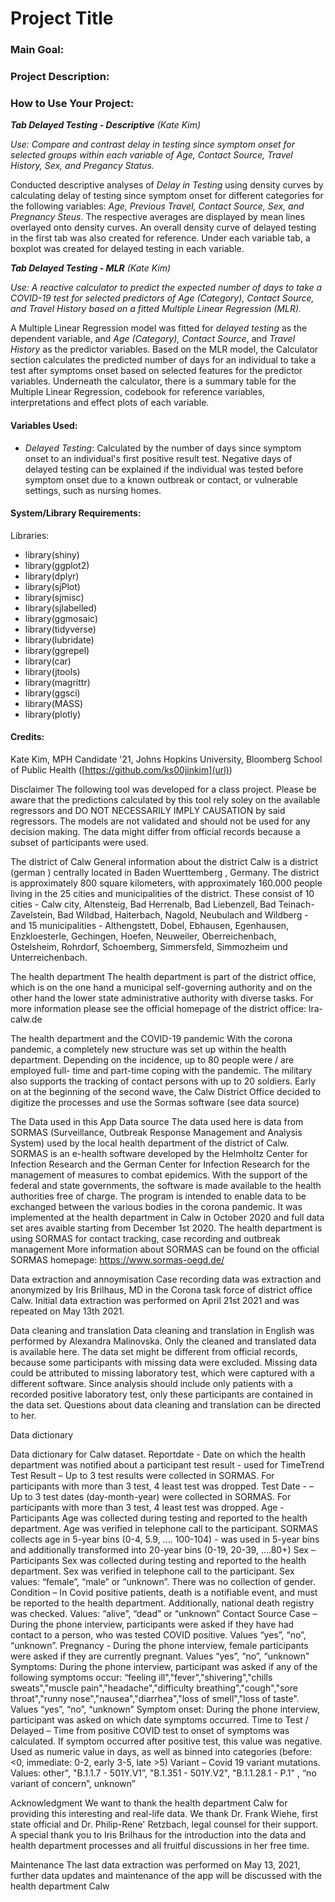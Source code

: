 # Project Title

### Main Goal: 

### Project Description: 

### How to Use Your Project:

***Tab Delayed Testing - Descriptive*** *(Kate Kim)* 

*Use: Compare and contrast delay in testing since symptom onset for selected groups within each variable of Age, Contact Source, Travel History, Sex, and Pregancy Status.*

Conducted descriptive analyses of *Delay in Testing* using density curves by calculating delay of testing since symptom onset for different categories for the following variables: *Age, Previous Travel, Contact Source, Sex, and Pregnancy Steus*. The respective averages are displayed by mean lines overlayed onto density curves. An overall density curve of delayed testing in the first tab was also created for reference. Under each variable tab, a boxplot was created for delayed testing in each variable.


***Tab Delayed Testing - MLR*** *(Kate Kim)* 

*Use: A reactive calculator to predict the expected number of days to take a COVID-19 test for selected predictors of Age (Category), Contact Source, and Travel History based on a fitted Multiple Linear Regression (MLR).*

A Multiple Linear Regression model was fitted for *delayed testing* as the dependent variable, and *Age (Category), Contact Source*, and *Travel History* as the predictor variables. Based on the MLR model, the Calculator section calculates the predicted number of days for an individual to take a test after symptoms onset based on selected features for the predictor variables. Underneath the calculator, there is a summary table for the Multiple Linear Regression, codebook for reference variables, interpretations and effect plots of each variable. 





#### Variables Used: 

- *Delayed Testing*: Calculated by the number of days since symptom onset to an individual's first positive result test. Negative days of delayed testing can be explained if the individual was tested before symptom onset due to a known outbreak or contact, or vulnerable settings, such as nursing homes.

#### System/Library Requirements:

Libraries: 
- library(shiny)
- library(ggplot2)
- library(dplyr)
- library(sjPlot)
- library(sjmisc)
- library(sjlabelled)
- library(ggmosaic)
- library(tidyverse)
- library(lubridate)
- library(ggrepel)
- library(car)
- library(jtools)
- library(magrittr)
- library(ggsci)
- library(MASS) 
- library(plotly) 


#### Credits: 
Kate Kim, MPH Candidate '21, Johns Hopkins University, Bloomberg School of Public Health ([https://github.com/ks00jinkim](url)) 



Disclaimer
The following tool was developed for a class project. Please be aware that the predictions calculated by this tool rely soley on the available regressors and DO NOT NECESSARILY IMPLY CAUSATION by said regressors. The models are not validated and should not be used for any decision making. The data might differ from official records because a subset of participants were used.


The district of Calw
General information about the district
Calw is a district (german <Landkreis>) centrally located in Baden Wuerttemberg , Germany. The district is approximately 800 square kilometers, with approximately 160.000 people living in the 25 cities and municipalities of the district. These consist of 10 cities - Calw city, Altensteig, Bad Herrenalb, Bad Liebenzell, Bad Teinach-Zavelstein, Bad Wildbad, Haiterbach, Nagold, Neubulach and Wildberg - and 15 municipalities - Althengstett, Dobel, Ebhausen, Egenhausen, Enzkloesterle, Gechingen, Hoefen, Neuweiler, Oberreichenbach, Ostelsheim, Rohrdorf, Schoemberg, Simmersfeld, Simmozheim und Unterreichenbach.

The health department
The health department is part of the district office, which is on the one hand a municipal self-governing authority and on the other hand the lower state administrative authority with diverse tasks. For more information please see the official homepage of the district office: lra-calw.de

The health department and the COVID-19 pandemic
With the corona pandemic, a completely new structure was set up within the health department. Depending on the incidence, up to 80 people were / are employed full- time and part-time coping with the pandemic. The military <KSK Kommando Calw> also supports the tracking of contact persons with up to 20 soldiers. Early on at the beginning of the second wave, the Calw District Office decided to digitize the processes and use the Sormas software (see data source)

The Data used in this App
Data source
The data used here is data from SORMAS (Surveillance, Outbreak Response Management and Analysis System) used by the local health department of the district of Calw. SORMAS is an e-health software developed by the Helmholtz Center for Infection Research and the German Center for Infection Research for the management of measures to combat epidemics. With the support of the federal and state governments, the software is made available to the health authorities free of charge. The program is intended to enable data to be exchanged between the various bodies in the corona pandemic. It was implemented at the health department in Calw in October 2020 and full data set ares avaible starting from December 1st 2020. The health department is using SORMAS for contact tracking, case recording and outbreak management More information about SORMAS can be found on the official SORMAS homepage: https://www.sormas-oegd.de/

Data extraction and annoymisation
Case recording data was extraction and anonymized by Iris Brilhaus, MD in the Corona task force of district office Calw. Initial data extraction was performed on April 21st 2021 and was repeated on May 13th 2021.

Data cleaning and translation
Data cleaning and translation in English was performed by Alexandra Malinovska. Only the cleaned and translated data is available here. The data set might be different from official records, because some participants with missing data were excluded. Missing data could be attributed to missing laboratory test, which were captured with a different software. Since analysis should include only patients with a recorded positive laboratory test, only these participants are contained in the data set. Questions about data cleaning and translation can be directed to her.

Data dictionary

Data dictionary for Calw dataset. 
Reportdate - Date on which the health department was notified about a participant test result - used for TimeTrend
Test Result – Up to 3 test results were collected in SORMAS. For participants with more than 3 test, 4 least test was dropped. 
Test Date - – Up to 3 test dates (day-month-year) were collected in SORMAS. For participants with more than 3 test, 4 least test was dropped. 
Age - Participants Age was collected during testing and reported to the health department. Age was verified in telephone call to the participant. SORMAS collects age in 5-year bins (0-4, 5.9, .... 100-104) - was used in 5-year bins and additionally transformed into 20-year bins (0-19, 20-39, ….80+)
Sex – Participants Sex was collected during testing and reported to the health department. Sex was verified in telephone call to the participant. Sex values: “female”, “male” or “unknown”. There was no collection of gender. 
Condition – In Covid positive patients, death is a notifiable event, and must be reported to the health department. Additionally, national death registry was checked. Values: “alive”, “dead” or “unknown”
Contact Source Case – During the phone interview, participants were asked if they have had contact to a person, who was tested COVID positive. Values “yes”, “no”, “unknown”. 
Pregnancy - During the phone interview, female participants were asked if they are currently pregnant. Values “yes”, “no”, “unknown”
Symptoms: During the phone interview, participant was asked if any of the following symptoms occur: “feeling ill","fever","shivering","chills sweats","muscle pain","headache","difficulty breathing","cough","sore throat","runny nose","nausea","diarrhea","loss of smell","loss of taste". Values “yes”, “no”, “unknown”
Symptom onset: During the phone interview, participant was asked on which date symptoms occurred. 
Time to Test / Delayed – Time from positive COVID test to onset of symptoms was calculated. If symptom occurred after positive test, this value was negative. Used as numeric value in days, as well as binned into categories (before: <0, immediate: 0-2, early 3-5, late >5)
Variant – Covid 19 variant mutations. Values: other", "B.1.1.7 - 501Y.V1”, "B.1.351 - 501Y.V2",   "B.1.1.28.1 - P.1" , “no variant of concern”, unknown”

Acknowledgment
We want to thank the health department Calw for providing this interesting and real-life data. We thank Dr. Frank Wiehe, first state official and Dr. Philip-Rene' Retzbach, legal counsel for their support. A special thank you to Iris Brilhaus for the introduction into the data and health department processes and all fruitful discussions in her free time.

Maintenance
The last data extraction was performed on May 13, 2021, further data updates and maintenance of the app will be discussed with the health department Calw

